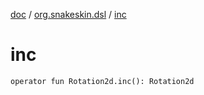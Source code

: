 [doc](../index.md) / [org.snakeskin.dsl](index.md) / [inc](./inc.md)

# inc

`operator fun Rotation2d.inc(): Rotation2d`